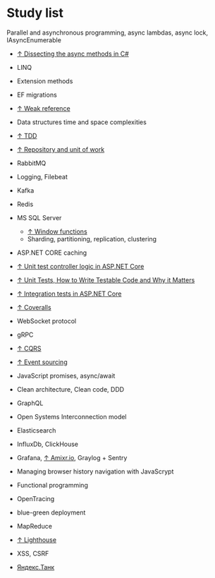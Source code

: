 # Study list

Parallel and asynchronous programming, async lambdas, async lock, IAsyncEnumerable
* [↑ Dissecting the async methods in C#](https://devblogs.microsoft.com/premier-developer/dissecting-the-async-methods-in-c/)

* LINQ
* Extension methods
* EF migrations
* [↑ Weak reference](https://docs.microsoft.com/en-us/dotnet/api/system.weakreference?view=netcore-3.1)
* Data structures time and space complexities

* [↑ TDD](https://www.youtube.com/watch?v=a7BvGBT0gFw)

* [↑ Repository and unit of work](https://www.c-sharpcorner.com/article/repository-and-unitofwork-pattern-part-2/)

* RabbitMQ

* Logging, Filebeat

* Kafka

* Redis

* MS SQL Server
  * [↑ Window functions](https://docs.microsoft.com/en-us/sql/t-sql/queries/select-over-clause-transact-sql?view=sql-server-ver15)
  * Sharding, partitioning, replication, clustering


* ASP.NET CORE caching

* [↑ Unit test controller logic in ASP.NET Core](https://docs.microsoft.com/en-us/aspnet/core/mvc/controllers/testing?view=aspnetcore-3.1)

* [↑ Unit Tests, How to Write Testable Code and Why it Matters](https://www.toptal.com/qa/how-to-write-testable-code-and-why-it-matters)

* [↑ Integration tests in ASP.NET Core](https://docs.microsoft.com/en-us/aspnet/core/test/integration-tests)

* [↑ Coveralls](https://devblogs.microsoft.com/premier-developer/dissecting-the-async-methods-in-c/)

* WebSocket protocol

* gRPC

* [↑ CQRS](https://www.youtube.com/watch?v=xKKVW94F2bc)

* [↑ Event sourcing](https://microservices.io/patterns/data/event-sourcing.html)

* JavaScript promises, async/await

* Clean architecture, Clean code, DDD

* GraphQL

* Open Systems Interconnection model

* Elasticsearch

* InfluxDb, ClickHouse

* Grafana, [↑ Amixr.io](https://amixr.io), Graylog + Sentry

* Managing browser history navigation with JavaScrypt

* Functional programming

* OpenTracing

* blue-green deployment

* MapReduce

* [↑ Lighthouse](https://developers.google.com/web/tools/lighthouse)

* XSS, CSRF

* [Яндекс.Танк](https://yandex.ru/dev/tank/)
